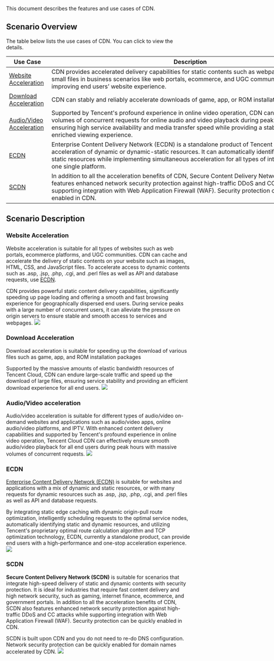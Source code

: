 This document describes the features and use cases of CDN.

## Scenario Overview
The table below lists the use cases of CDN. You can click to view the details.


<table  style="width:890">
<thead>
	<tr>
		<th scope="col" style="width: 100px;"> Use Case</th>
		<th scope="col">Description</th>
	</tr>
</thead>
<tbody>
	<tr>
	<td><a href = "#m1">Website Acceleration</a></td>
		<td >CDN provides accelerated delivery capabilities for static contents such as webpages, images, and small files in business scenarios like web portals, ecommerce, and UGC communities, significantly improving end users’ website experience. </td>
	</tr>
	<tr>
		<td><a href = "#m2">Download Acceleration</a></td>
		<td >CDN can stably and reliably accelerate downloads of game, app, or ROM installation packages. </td>
	</tr>
	<tr>
		<td><a href = "#m3">Audio/Video Acceleration</a></td>
		<td>Supported by Tencent's profound experience in online video operation, CDN can sustain massive volumes of concurrent requests for online audio and video playback during peak hours, effectively ensuring high service availability and media transfer speed while providing a stable, smooth and enriched viewing experience. </td>
	</tr>
	<tr>
		<td><a href = "#m4">ECDN</a></td>
		<td >Enterprise Content Delivery Network (ECDN) is a standalone product of Tencent Cloud for one-stop acceleration of dynamic or dynamic-static resources. It can automatically identify dynamic and static resources while implementing simultaneous acceleration for all types of internal resources on one single platform. </td>
	</tr>
	<tr>
		<td><a href = "#m5">SCDN</a></td>
		<td >In addition to all the acceleration benefits of CDN, Secure Content Delivery Network (SCDN) also features enhanced network security protection against high-traffic DDoS and CC attacks while supporting integration with Web Application Firewall (WAF). Security protection can be quickly enabled in CDN. </td>
	</tr>
</tbody>
</table>

## Scenario Description
<span ID = "m1"></span>
### Website Acceleration
Website acceleration is suitable for all types of websites such as web portals, ecommerce platforms, and UGC communities. CDN can cache and accelerate the delivery of static contents on your website such as images, HTML, CSS, and JavaScript files. To accelerate access to dynamic contents such as .asp, .jsp, .php, .cgi, and .perl files as well as API and database requests, use [ECDN](https://intl.cloud.tencent.com/product/ecdn).

CDN provides powerful static content delivery capabilities, significantly speeding up page loading and offering a smooth and fast browsing experience for geographically dispersed end users. During service peaks with a large number of concurrent users, it can alleviate the pressure on origin servers to ensure stable and smooth access to services and webpages.
![](https://main.qcloudimg.com/raw/c9d1c4da99eabde91c5c63a10bf83d46.jpg)


<span ID = "m2"></span>
### Download Acceleration
Download acceleration is suitable for speeding up the download of various files such as game, app, and ROM installation packages

Supported by the massive amounts of elastic bandwidth resources of Tencent Cloud, CDN can endure large-scale traffic and speed up the download of large files, ensuring service stability and providing an efficient download experience for all end users.
![](https://main.qcloudimg.com/raw/d87bc25ccad9a04e936b6ee6ecca653f.jpg)


<span ID = "m3"></span>
### Audio/Video acceleration
Audio/video acceleration is suitable for different types of audio/video on-demand websites and applications such as audio/video apps, online audio/video platforms, and IPTV. With enhanced content delivery capabilities and supported by Tencent's profound experience in online video operation, Tencent Cloud CDN can effectively ensure smooth audio/video playback for all end users during peak hours with massive volumes of concurrent requests.
![](https://main.qcloudimg.com/raw/b492585e2b1c6840834c32f7303b7b53.jpg)


<span ID = "m4"></span>
### ECDN
[Enterprise Content Delivery Network (ECDN)](https://intl.cloud.tencent.com/product/ecdn) is suitable for websites and applications with a mix of dynamic and static resources, or with many requests for dynamic resources such as .asp, .jsp, .php, .cgi, and .perl files as well as API and database requests.

By integrating static edge caching with dynamic origin-pull route optimization, intelligently scheduling requests to the optimal service nodes, automatically identifying static and dynamic resources, and utilizing Tencent's proprietary optimal route calculation algorithm and TCP optimization technology, ECDN, currently a standalone product, can provide end users with a high-performance and one-stop acceleration experience.
![](https://main.qcloudimg.com/raw/7546f16ca821a265837bbfb080de255e.jpg)


<span ID = "m5"></span>
### SCDN
**Secure Content Delivery Network (SCDN)** is suitable for scenarios that integrate high-speed delivery of static and dynamic contents with security protection. It is ideal for industries that require fast content delivery and high network security, such as gaming, internet finance, ecommerce, and government portals. In addition to all the acceleration benefits of CDN, SCDN also features enhanced network security protection against high-traffic DDoS and CC attacks while supporting integration with Web Application Firewall (WAF). Security protection can be quickly enabled in CDN.

SCDN is built upon CDN and you do not need to re-do DNS configuration. Network security protection can be quickly enabled for domain names accelerated by CDN.
![](https://main.qcloudimg.com/raw/d2a1b1f002aefc746fa5ff54efdbd9a8.jpg)



